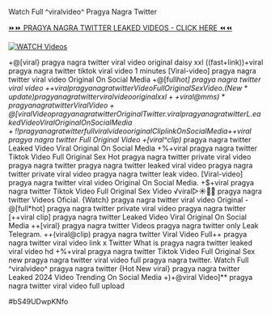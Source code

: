 Watch Full ^viralvideo^ Pragya Nagra Twitter


[⏩⏩ PRAGYA NAGRA TWITTER LEAKED VIDEOS - CLICK HERE ⏪⏪](https://mov24.shop/watch/pragya+nagra+twitter)

[![WATCH Videos](https://i.imgur.com/dJHk4Zq.gif)](https://mov24.shop/watch/pragya+nagra+twitter)




























+@[viral} pragya nagra twitter viral video original daisy xxl
((fast+link))+viral pragya nagra twitter tiktok viral video 1 minutes
[Viral-video] pragya nagra twitter viral video Original On Social Media
+@[full*hot] pragya nagra twitter viral video
+$+viral pragya nagra twitter Video Full Original Sex Video.
(New*update) pragya nagra twitter viral video original xxl
++{viral@mms)* pragya nagra twitter Viral Video
+@[viral} Video pragya nagra twitter Original Twitter.
viral pragya nagra twitter L.eaked Video Viral Original On Social Media
+!! pragya nagra twitter full viral video original Clip link On Social Media
+$+viral pragya nagra twitter Full Original Video
+[viral^clip)* pragya nagra twitter Leaked Video Viral Original On Social Media +%+viral pragya nagra twitter Tiktok Video Full Original Sex Hot pragya nagra twitter private viral video pragya nagra twitter pragya nagra twitter leaked viral video
pragya nagra twitter private viral video pragya nagra twitter leak video.
[Viral-video] pragya nagra twitter viral video Original On Social Media. +$+viral pragya nagra twitter Tiktok Video Full Original Sex Video
️√viral▷☀️👄💥 pragya nagra twitter Videos Oficial.
{Watch} pragya nagra twitter viral video Original
-@[full*hot] pragya nagra twitter private viral video pragya nagra twitter [++viral clip] pragya nagra twitter Leaked Video Viral Original On Social Media
++[viral} pragya nagra twitter Videos pragya nagra twitter only Leak Telegram. ++(viral@clip) pragya nagra twitter Viral Video Full++ pragya nagra twitter viral video link x Twitter What is pragya nagra twitter leaked viral video hd +%+viral pragya nagra twitter Tiktok Video Full Original Sex
new pragya nagra twitter viral video full pragya nagra twitter. Watch Full ^viralvideo^ pragya nagra twitter {Hot New viral} pragya nagra twitter Leaked 2024 Video Trending On Social Media +)+@viral Video]** pragya nagra twitter viral video full upload


#bS49UDwpKNfo